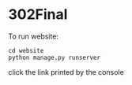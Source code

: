 # 302Final

To run website:
```
cd website
python manage.py runserver
``` 

click the link printed by the console
